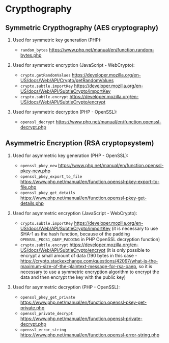 # Crypthography

## Symmetric Crypthography (AES cryptography)

1. Used for symmetric key generation (PHP):

   - `random_bytes` https://www.php.net/manual/en/function.random-bytes.php


2. Used for symmetric encryption (JavaScript - WebCrypto):

   - `crypto.getRandomValues` https://developer.mozilla.org/en-US/docs/Web/API/Crypto/getRandomValues
   - `crypto.subtle.importKey` https://developer.mozilla.org/en-US/docs/Web/API/SubtleCrypto/importKey
   - `crypto.subtle.encrypt` https://developer.mozilla.org/en-US/docs/Web/API/SubtleCrypto/encrypt


3. Used for symmetric decryption (PHP - OpenSSL):

   - `openssl_decrypt` https://www.php.net/manual/en/function.openssl-decrypt.php

## Asymmetric Encryption (RSA cryptopsystem)

1. Used for asymmetric key generation (PHP - OpenSSL):

   - `openssl_pkey_new` https://www.php.net/manual/en/function.openssl-pkey-new.php
   - `openssl_pkey_export_to_file` https://www.php.net/manual/en/function.openssl-pkey-export-to-file.php
   - `openssl_pkey_get_details` https://www.php.net/manual/en/function.openssl-pkey-get-details.php


2. Used for asymmetric encryption (JavaScript - WebCrypto):

   - `crypto.subtle.importKey` https://developer.mozilla.org/en-US/docs/Web/API/SubtleCrypto/importKey (it is necessary to use SHA-1 as the hash function, because of the padding `OPENSSL_PKCS1_OAEP_PADDING` in PHP OpenSSL decryption function)
   - `crypto.subtle.encrypt` https://developer.mozilla.org/en-US/docs/Web/API/SubtleCrypto/encrypt (it is only possible to encrypt a small amount of data (190 bytes in this case - https://crypto.stackexchange.com/questions/42097/what-is-the-maximum-size-of-the-plaintext-message-for-rsa-oaep, so it is necessary to use a symmetric encryption algorithm to encrypt the data and then encrypt the key with the public key)


3. Used for asymmetric decryption (PHP - OpenSSL):

   - `openssl_pkey_get_private` https://www.php.net/manual/en/function.openssl-pkey-get-private.php
   - `openssl_private_decrypt` https://www.php.net/manual/en/function.openssl-private-decrypt.php
   - `openssl_error_string` https://www.php.net/manual/en/function.openssl-error-string.php
